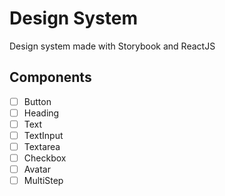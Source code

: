 ﻿# Design System

Design system made with Storybook and ReactJS

## Components

- [ ] Button
- [ ] Heading
- [ ] Text
- [ ] TextInput
- [ ] Textarea
- [ ] Checkbox
- [ ] Avatar
- [ ] MultiStep
